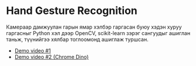 # Hand Gesture Recognition

Камераар дамжуулан гарын ямар хэлбэр гаргасан буюу хэдэн хуруу гаргасныг Python хэл дээр OpenCV, scikit-learn зэрэг сангуудыг ашиглан таньж, түүнийгээ хялбар тоглоомонд ашиглаж туршсан.

- [Demo video #1](https://youtu.be/maHPA8VHVEM)
- [Demo video #2 (Chrome Dino)](https://youtu.be/ksz7KERGdmE)
